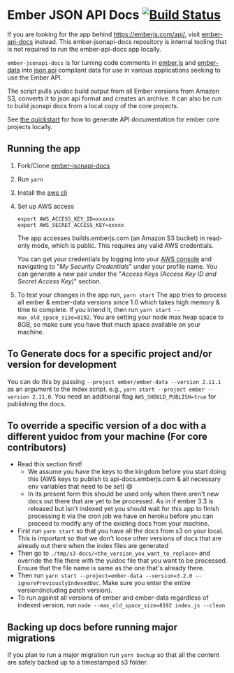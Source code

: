 # Ember JSON API Docs [![Build Status](https://travis-ci.org/ember-learn/ember-jsonapi-docs.svg?branch=master)](https://travis-ci.org/ember-learn/ember-jsonapi-docs)

If you are looking for the app behind https://emberjs.com/api/, visit
[ember-api-docs](https://github.com/ember-learn/ember-api-docs) instead. This ember-jsonapi-docs
repository is internal tooling that is not required to run the ember-api-docs app locally.

`ember-jsonapi-docs` is for turning code comments in [ember.js](https://github.com/emberjs/ember.js) and [ember-data](https://github.com/emberjs/data) into
[json api](http://jsonapi.org/) compliant data for use in various applications seeking to use the Ember API.

The script pulls yuidoc build output from all Ember versions from Amazon S3, converts it to json api format and creates an archive. It can also be run to build jsonapi docs from a local copy of the core projects.

See [the quickstart](howto-local-api-documentation.md) for how to generate API documentation for ember core projects locally.

## Running the app

1. Fork/Clone [ember-jsonapi-docs](https://github.com/ember-learn/ember-jsonapi-docs)
1. Run `yarn`
1. Install the [aws cli](https://docs.aws.amazon.com/cli/latest/userguide/cli-chap-install.html)
1. Set up AWS access

   ```shell
   export AWS_ACCESS_KEY_ID=xxxxxx
   export AWS_SECRET_ACCESS_KEY=xxxxx
   ```

   The app accesses builds.emberjs.com (an Amazon S3 bucket) in read-only mode, which is public. This requires any valid AWS credentials.

   You can get your credentials by logging into your [AWS console](https://console.aws.amazon.com) and navigating to "_My Security Credentials_" under your profile name. You can generate a new pair under the "_Access Keys (Access Key ID and Secret Access Key)_" section.

1. To test your changes in the app run,
   `yarn start`
   The app tries to process all ember & ember-data versions since 1.0 which takes high memory & time to complete. If you intend it, then run `yarn start --max_old_space_size=8192`.
   You are setting your node max heap space to 8GB, so make sure you have that much space available on your machine.

## To Generate docs for a specific project and/or version for development

You can do this by passing `--project ember/ember-data --version 2.11.1` as an argument to the index script. e.g., `yarn start --project ember --version 2.11.0`.
You need an additional flag `AWS_SHOULD_PUBLISH=true` for publishing the docs.

## To override a specific version of a doc with a different yuidoc from your machine (For core contributors)

- Read this section first!
  - We assume you have the keys to the kingdom before you start doing this (AWS keys to publish to api-docs.emberjs.com & all necessary env variables that need to be set) 😄
  - In its present form this should be used only when there aren't new docs out there that are yet to be processed. As in if ember 3.3 is released but isn't indexed yet you should wait for this app to finish processing it via the cron job we have on heroku before you can proceed to modify any of the existing docs from your machine.
- First run `yarn start` so that you have all the docs from s3 on your local. This is important so that we don't loose other versions of docs that are already out there when the index files are generated
- Then go to `./tmp/s3-docs/<the_version_you_want_to_replace>` and override the file there with the yuidoc file that you want to be processed. Ensure that the file name is same as the one that's already there.
- Then run `yarn start --project=ember-data --version=3.2.0 --ignorePreviouslyIndexedDoc`. Make sure you enter the entire version(including patch version).
- To run against all versions of ember and ember-data regardless of indexed version, run `node --max_old_space_size=8192 index.js --clean`

## Backing up docs before running major migrations

If you plan to run a major migration run `yarn backup` so that all the content are safely backed up to a timestamped s3 folder.

